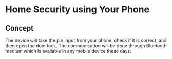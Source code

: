 # Home Security using Your Phone

## Concept
The device will take the pin input from your phone, check if it is correct, and then open the door lock.
The communication will be done through Bluetooth medium which is available in any mobile device these days.
